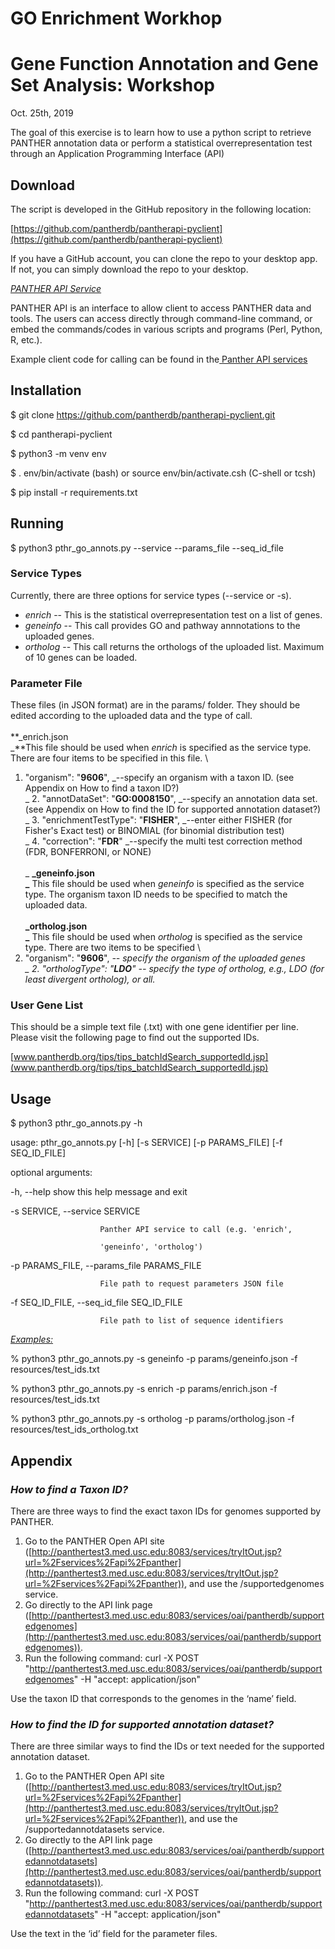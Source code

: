 # GO Enrichment Workhop

<!----- Conversion time: 0.88 seconds.


Using this Markdown file:

1. Cut and paste this output into your source file.
2. See the notes and action items below regarding this conversion run.
3. Check the rendered output (headings, lists, code blocks, tables) for proper
   formatting and use a linkchecker before you publish this page.

Conversion notes:

* Docs to Markdown version 1.0β17
* Mon Oct 21 2019 16:23:23 GMT-0700 (PDT)
* Source doc: https://docs.google.com/open?id=1HGxjb10-Kqx-ZaJUHzpuRA41kngeJU1vlzEiOAAX4aA
----->


# Gene Function Annotation and Gene Set Analysis: Workshop

Oct. 25th, 2019

The goal of this exercise is to learn how to use a python script to retrieve PANTHER annotation data or perform a statistical overrepresentation test through an Application Programming Interface (API)


## Download

The script is developed in the GitHub repository in the following location:

[https://github.com/pantherdb/pantherapi-pyclient](https://github.com/pantherdb/pantherapi-pyclient) 

If you have a GitHub account, you can clone the repo to your desktop app. If not, you can simply download the repo to your desktop.

_<span style="text-decoration:underline;">PANTHER API Service</span>_

PANTHER API is an interface to allow client to access PANTHER data and tools. The users can access directly through command-line command, or embed the commands/codes in various scripts and programs (Perl, Python, R, etc.).

Example client code for calling can be found in the[ Panther API services](http://panthertest3.med.usc.edu:8083/services/tryItOut.jsp?url=%2Fservices%2Fapi%2Fpanther)


## Installation

$ git clone https://github.com/pantherdb/pantherapi-pyclient.git

$ cd pantherapi-pyclient

$ python3 -m venv env

$ . env/bin/activate (bash) or source env/bin/activate.csh (C-shell or tcsh)

$ pip install -r requirements.txt


## Running

$ python3 pthr_go_annots.py --service <service type> --params_file <parameter file> --seq_id_file <gene list file>


### Service Types

Currently, there are three options for service types (--service or -s).



*   _enrich_ -- This is the statistical overrepresentation test on a list of genes.
*   _geneinfo_ -- This call provides GO and pathway annnotations to the uploaded genes.
*   _ortholog_ -- This call returns the orthologs of the uploaded list. Maximum of 10 genes can be loaded.


### Parameter File

These files (in JSON format) are in the params/ folder. They should be edited according to the uploaded data and the type of call. \
 \
**_enrich.json \
_**This file should be used when _enrich_ is specified as the service type. There are four items to be specified in this file. \
 1. "organism": "**9606**", _--specify an organism with a taxon ID. (see Appendix on How to find a taxon ID?) \
_ 2. "annotDataSet": "**GO:0008150**", _--specify an annotation data set. (see Appendix on How to find the ID for supported annotation dataset?) \
_ 3. "enrichmentTestType": "**FISHER**", _--enter either FISHER (for Fisher's Exact test) or BINOMIAL (for binomial distribution test) \
_ 4. "correction": "**FDR**" _--specify the multi test correction method (FDR, BONFERRONI, or NONE) \
 \
_ **_geneinfo.json \
_** This file should be used when _geneinfo_ is specified as the service type. The organism taxon ID needs to be specified to match the uploaded data. \
 \
 **_ortholog.json \
_** This file should be used when _ortholog_ is specified as the service type. There are two items to be specified \
 1. "organism": "**9606**", _-- specify the organism of the uploaded genes \
_ 2. "orthologType": "**LDO**" _-- specify the type of ortholog, e.g., LDO (for least divergent ortholog), or all.__


### User Gene List

This should be a simple text file (.txt) with one gene identifier per line. Please visit the following page to find out the supported IDs.

[www.pantherdb.org/tips/tips_batchIdSearch_supportedId.jsp](www.pantherdb.org/tips/tips_batchIdSearch_supportedId.jsp)


## Usage

$ python3 pthr_go_annots.py -h

usage: pthr_go_annots.py [-h] [-s SERVICE] [-p PARAMS_FILE] [-f SEQ_ID_FILE]

optional arguments:

  -h, --help            show this help message and exit

  -s SERVICE, --service SERVICE

                        Panther API service to call (e.g. 'enrich',

                        'geneinfo', 'ortholog')

  -p PARAMS_FILE, --params_file PARAMS_FILE

                        File path to request parameters JSON file

  -f SEQ_ID_FILE, --seq_id_file SEQ_ID_FILE

                        File path to list of sequence identifiers

_<span style="text-decoration:underline;">Examples:</span>_

% python3 pthr_go_annots.py -s geneinfo -p params/geneinfo.json -f resources/test_ids.txt

% python3 pthr_go_annots.py -s enrich -p params/enrich.json -f resources/test_ids.txt

% python3 pthr_go_annots.py -s ortholog -p params/ortholog.json -f resources/test_ids_ortholog.txt


## Appendix


### _How to find a Taxon ID?_

There are three ways to find the exact taxon IDs for genomes supported by PANTHER. 



1. Go to the PANTHER Open API site ([http://panthertest3.med.usc.edu:8083/services/tryItOut.jsp?url=%2Fservices%2Fapi%2Fpanther](http://panthertest3.med.usc.edu:8083/services/tryItOut.jsp?url=%2Fservices%2Fapi%2Fpanther)), and use the /supportedgenomes service.
2. Go directly to the API link page ([http://panthertest3.med.usc.edu:8083/services/oai/pantherdb/supportedgenomes](http://panthertest3.med.usc.edu:8083/services/oai/pantherdb/supportedgenomes)). 
3. Run the following command: curl -X POST "http://panthertest3.med.usc.edu:8083/services/oai/pantherdb/supportedgenomes" -H  "accept: application/json"

Use the taxon ID that corresponds to the genomes in the ‘name’ field.


### _How to find the ID for supported annotation dataset?_

There are three similar ways to find the IDs or text needed for the supported annotation dataset.



1. Go to the PANTHER Open API site ([http://panthertest3.med.usc.edu:8083/services/tryItOut.jsp?url=%2Fservices%2Fapi%2Fpanther](http://panthertest3.med.usc.edu:8083/services/tryItOut.jsp?url=%2Fservices%2Fapi%2Fpanther)), and use the /supportedannotdatasets service.
2. Go directly to the API link page ([http://panthertest3.med.usc.edu:8083/services/oai/pantherdb/supportedannotdatasets](http://panthertest3.med.usc.edu:8083/services/oai/pantherdb/supportedannotdatasets)). 
3. Run the following command: curl -X POST "http://panthertest3.med.usc.edu:8083/services/oai/pantherdb/supportedannotdatasets" -H  "accept: application/json"

Use the text in the ‘id’ field for the parameter files.


<!-- Docs to Markdown version 1.0β17 -->
